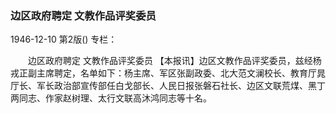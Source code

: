 ### 边区政府聘定  文教作品评奖委员

1946-12-10
第2版()
专栏：

　　边区政府聘定
    文教作品评奖委员
    【本报讯】边区文教作品评奖委员，兹经杨戎正副主席聘定，名单如下：杨主席、军区张副政委、北大范文澜校长、教育厅晁厅长、军长政治部宣传部任白戈部长、人民日报张磐石社长、边区文联荒煤、黑丁两同志、作家赵树理、太行文联高沐鸿同志等十名。
